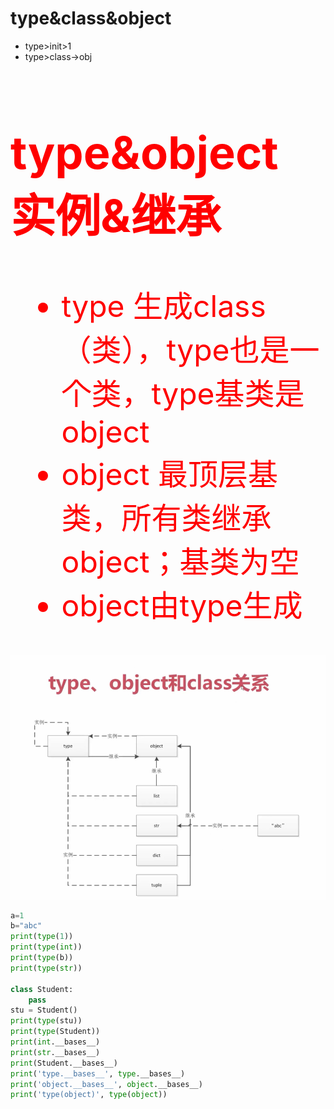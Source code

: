 
# type&class&object 
* type>init>1
* type>class->obj

<font color=FF0000 size=72>

## type&object 实例&继承
* type 生成class（类），type也是一个类，type基类是object
* object 最顶层基类，所有类继承object；基类为空
* object由type生成
</font>

![avatar](../pictures/type&class&object.png)

```python
a=1
b="abc"
print(type(1))
print(type(int))
print(type(b))
print(type(str))

class Student:
    pass
stu = Student()
print(type(stu))
print(type(Student))
print(int.__bases__)
print(str.__bases__)
print(Student.__bases__)
print('type.__bases__', type.__bases__)
print('object.__bases__', object.__bases__)
print('type(object)', type(object))
```
